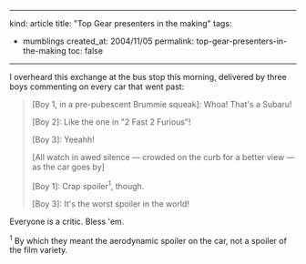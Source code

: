 -----
kind: article
title: "Top Gear presenters in the making"
tags:
- mumblings
created_at: 2004/11/05
permalink: top-gear-presenters-in-the-making
toc: false
-----

<p>I overheard this exchange at the bus stop this morning, delivered by three boys commenting on every car that went past:</p>

<blockquote>
<p>[Boy 1, in a pre-pubescent Brummie squeak]: Whoa! That's a Subaru!</p>
<p>[Boy 2]: Like the one in "2 Fast 2 Furious"!</p>
<p>[Boy 3]: Yeeahh!</p>
<p>[All watch in awed silence &mdash; crowded on the curb for a better view &mdash; as the car goes by]</p>
<p>[Boy 1]: Crap spoiler<sup>1</sup>, though.</p>
<p>[Boy 3]: It's the worst spoiler in the world!</p>
</blockquote>

<p>Everyone is a critic. Bless 'em.</p>

<p><sup>1</sup> By which they meant the aerodynamic spoiler on the car, not a spoiler of the film variety.</p>


